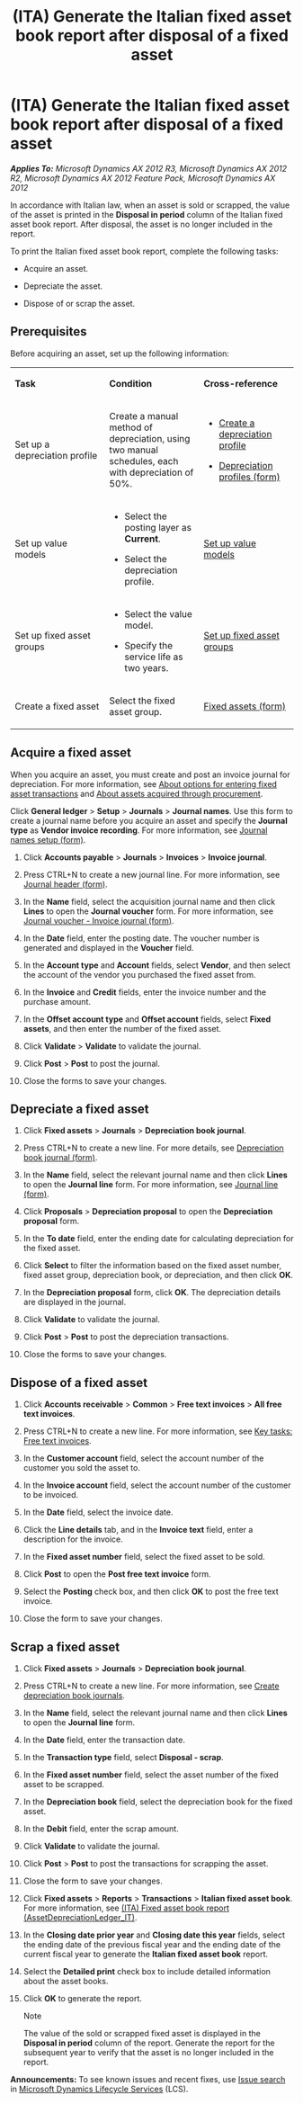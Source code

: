 ﻿---
title: (ITA) Generate the Italian fixed asset book report after disposal of a fixed asset
TOCTitle: (ITA) Generate the Italian fixed asset book report after disposal of a fixed asset
ms:assetid: ceff3382-7b0d-496b-9f16-1b2fe1e0436a
ms:mtpsurl: https://technet.microsoft.com/en-us/library/Hh242912(v=AX.60)
ms:contentKeyID: 36059473
ms.date: 04/18/2014
mtps_version: v=AX.60
f1_keywords:
- report
- Italy
- fixed assets
- disposal
- fixed asset book
---

# (ITA) Generate the Italian fixed asset book report after disposal of a fixed asset 


_**Applies To:** Microsoft Dynamics AX 2012 R3, Microsoft Dynamics AX 2012 R2, Microsoft Dynamics AX 2012 Feature Pack, Microsoft Dynamics AX 2012_

In accordance with Italian law, when an asset is sold or scrapped, the value of the asset is printed in the **Disposal in period** column of the Italian fixed asset book report. After disposal, the asset is no longer included in the report.

To print the Italian fixed asset book report, complete the following tasks:

  - Acquire an asset.

  - Depreciate the asset.

  - Dispose of or scrap the asset.

## Prerequisites

Before acquiring an asset, set up the following information:

<table>
<colgroup>
<col style="width: 33%" />
<col style="width: 33%" />
<col style="width: 33%" />
</colgroup>
<tbody>
<tr class="odd">
<td><p><strong>Task</strong></p></td>
<td><p><strong>Condition</strong></p></td>
<td><p><strong>Cross-reference</strong></p></td>
</tr>
<tr class="even">
<td><p>Set up a depreciation profile</p></td>
<td><p>Create a manual method of depreciation, using two manual schedules, each with depreciation of 50%.</p></td>
<td><ul>
<li><p><a href="create-a-depreciation-profile.md">Create a depreciation profile</a></p></li>
<li><p><a href="https://technet.microsoft.com/en-us/library/aa549887(v=ax.60)">Depreciation profiles (form)</a></p></li>
</ul></td>
</tr>
<tr class="odd">
<td><p>Set up value models</p></td>
<td><ul>
<li><p>Select the posting layer as <strong>Current</strong>.</p></li>
<li><p>Select the depreciation profile.</p></li>
</ul></td>
<td><p><a href="set-up-value-models.md">Set up value models</a></p></td>
</tr>
<tr class="even">
<td><p>Set up fixed asset groups</p></td>
<td><ul>
<li><p>Select the value model.</p></li>
<li><p>Specify the service life as two years.</p></li>
</ul></td>
<td><p><a href="set-up-fixed-asset-groups.md">Set up fixed asset groups</a></p></td>
</tr>
<tr class="odd">
<td><p>Create a fixed asset</p></td>
<td><p>Select the fixed asset group.</p></td>
<td><p><a href="https://technet.microsoft.com/en-us/library/aa620341(v=ax.60)">Fixed assets (form)</a></p></td>
</tr>
</tbody>
</table>


## Acquire a fixed asset

When you acquire an asset, you must create and post an invoice journal for depreciation. For more information, see [About options for entering fixed asset transactions](about-options-for-entering-fixed-asset-transactions.md) and [About assets acquired through procurement](about-assets-acquired-through-procurement.md).

Click **General ledger** \> **Setup** \> **Journals** \> **Journal names**. Use this form to create a journal name before you acquire an asset and specify the **Journal type** as **Vendor invoice recording**. For more information, see [Journal names setup (form)](https://technet.microsoft.com/en-us/library/aa552517\(v=ax.60\)).

1.  Click **Accounts payable** \> **Journals** \> **Invoices** \> **Invoice journal**.

2.  Press CTRL+N to create a new journal line. For more information, see [Journal header (form)](https://technet.microsoft.com/en-us/library/aa557917\(v=ax.60\)).

3.  In the **Name** field, select the acquisition journal name and then click **Lines** to open the **Journal voucher** form. For more information, see [Journal voucher - Invoice journal (form)](https://technet.microsoft.com/en-us/library/aa616218\(v=ax.60\)).

4.  In the **Date** field, enter the posting date. The voucher number is generated and displayed in the **Voucher** field.

5.  In the **Account type** and **Account** fields, select **Vendor**, and then select the account of the vendor you purchased the fixed asset from.

6.  In the **Invoice** and **Credit** fields, enter the invoice number and the purchase amount.

7.  In the **Offset account type** and **Offset account** fields, select **Fixed assets**, and then enter the number of the fixed asset.

8.  Click **Validate** \> **Validate** to validate the journal.

9.  Click **Post** \> **Post** to post the journal.

10. Close the forms to save your changes.

## Depreciate a fixed asset

1.  Click **Fixed assets** \> **Journals** \> **Depreciation book journal**.

2.  Press CTRL+N to create a new line. For more details, see [Depreciation book journal (form)](https://technet.microsoft.com/en-us/library/aa634765\(v=ax.60\)).

3.  In the **Name** field, select the relevant journal name and then click **Lines** to open the **Journal line** form. For more information, see [Journal line (form)](https://technet.microsoft.com/en-us/library/hh209722\(v=ax.60\)).

4.  Click **Proposals** \> **Depreciation proposal** to open the **Depreciation proposal** form.

5.  In the **To date** field, enter the ending date for calculating depreciation for the fixed asset.

6.  Click **Select** to filter the information based on the fixed asset number, fixed asset group, depreciation book, or depreciation, and then click **OK**.

7.  In the **Depreciation proposal** form, click **OK**. The depreciation details are displayed in the journal.

8.  Click **Validate** to validate the journal.

9.  Click **Post** \> **Post** to post the depreciation transactions.

10. Close the forms to save your changes.

## Dispose of a fixed asset

1.  Click **Accounts receivable** \> **Common** \> **Free text invoices** \> **All free text invoices**.

2.  Press CTRL+N to create a new line. For more information, see [Key tasks: Free text invoices](key-tasks-free-text-invoices.md).

3.  In the **Customer account** field, select the account number of the customer you sold the asset to.

4.  In the **Invoice account** field, select the account number of the customer to be invoiced.

5.  In the **Date** field, select the invoice date.

6.  Click the **Line details** tab, and in the **Invoice text** field, enter a description for the invoice.

7.  In the **Fixed asset number** field, select the fixed asset to be sold.

8.  Click **Post** to open the **Post free text invoice** form.

9.  Select the **Posting** check box, and then click **OK** to post the free text invoice.

10. Close the form to save your changes.

## Scrap a fixed asset

1.  Click **Fixed assets** \> **Journals** \> **Depreciation book journal**.

2.  Press CTRL+N to create a new line. For more information, see [Create depreciation book journals](create-depreciation-book-journals.md).

3.  In the **Name** field, select the relevant journal name and then click **Lines** to open the **Journal line** form.

4.  In the **Date** field, enter the transaction date.

5.  In the **Transaction type** field, select **Disposal - scrap**.

6.  In the **Fixed asset number** field, select the asset number of the fixed asset to be scrapped.

7.  In the **Depreciation book** field, select the depreciation book for the fixed asset.

8.  In the **Debit** field, enter the scrap amount.

9.  Click **Validate** to validate the journal.

10. Click **Post** \> **Post** to post the transactions for scrapping the asset.

11. Close the form to save your changes.

12. Click **Fixed assets** \> **Reports** \> **Transactions** \> **Italian fixed asset book**. For more information, see [(ITA) Fixed asset book report (AssetDepreciationLedger\_IT)](ita-fixed-asset-book-report-assetdepreciationledger-it.md).

13. In the **Closing date prior year** and **Closing date this year** fields, select the ending date of the previous fiscal year and the ending date of the current fiscal year to generate the **Italian fixed asset book** report.

14. Select the **Detailed print** check box to include detailed information about the asset books.

15. Click **OK** to generate the report.
    

    > [!NOTE]
    > <P>The value of the sold or scrapped fixed asset is displayed in the <STRONG>Disposal in period</STRONG> column of the report. Generate the report for the subsequent year to verify that the asset is no longer included in the report.</P>


  
**Announcements:** To see known issues and recent fixes, use [Issue search](http://go.microsoft.com/fwlink/?linkid=389258) in [Microsoft Dynamics Lifecycle Services](http://go.microsoft.com/fwlink/?linkid=306505) (LCS).

